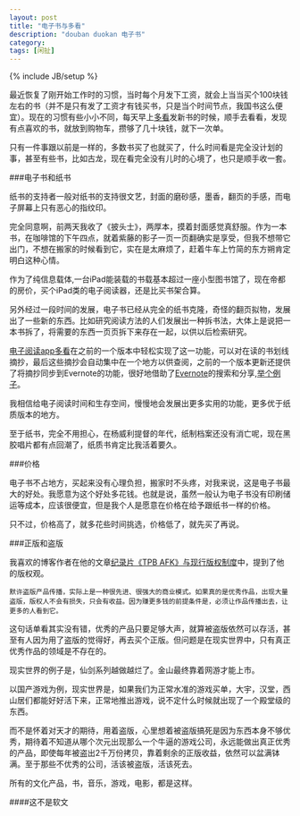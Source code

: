 ```yaml
---
layout: post
title: "电子书与多看"
description: "douban duokan 电子书"
category: 
tags: [闲扯]
---
```

{% include JB/setup %}

最近恢复了刚开始工作时的习惯，当时每个月发下工资，就会上当当买个100块钱左右的书（并不是只有发了工资才有钱买书，只是当个时间节点，我国书这么便宜）。现在的习惯有些小小不同，每天早上[多看](http://home.duokan.com/index.html)发新书的时候，顺手去看看，发现有点喜欢的书，就放到购物车，攒够了几十块钱，就下一次单。  

只有一件事跟以前是一样的，多数书买了也就买了，什么时间看是完全没计划的事，甚至有些书，比如古龙，现在看完全没有儿时的心境了，也只是顺手收一套。

###电子书和纸书

纸书的支持者一般对纸书的支持很文艺，封面的磨砂感，墨香，翻页的手感，而电子屏幕上只有恶心的指纹印。

完全同意啊，前两天我收了《披头士》，两厚本，摸着封面感觉真舒服。作为一本书，在咖啡馆的下午四点，就着紫藤的影子一页一页翻确实是享受，但我不想带它出门，不想在搬家的时候看到它，实在是太麻烦了，赶着牛车上竹简的东方朔肯定明白这种心情。

作为了纯信息载体,一台iPad能装载的书载基本超过一座小型图书馆了，现在帝都的房价，买个iPad类的电子阅读器，还是比买书架合算。

另外经过一段时间的发展，电子书已经从完全的纸书克隆，奇怪的翻页拟物，发展出了一些新的东西。比如研究阅读方法的人们发展出一种拆书法，大体上是说把一本书拆了，将需要的东西一页页拆下来存在一起，以供以后检索研究。

[电子阅读app多看](http://home.duokan.com/index.html)在之前的一个版本中轻松实现了这一功能，可以对在读的书划线摘抄，最后这些摘抄会自动集中在一个地方以供查阅，之前的一个版本更新还提供了将摘抄同步到Evernote的功能，很好地借助了[Evernote](http://evernote.com)的搜索和分享,[举个例子](https://www.evernote.com/shard/s4/sh/32695a03-6d15-4385-a889-ccfa6497546d/47a0ff5e45e6d1fa7703ba2b4fc56985)。

我相信给电子阅读时间和生存空间，慢慢地会发展出更多实用的功能，更多优于纸质版本的地方。

至于纸书，完全不用担心，在杨威利提督的年代，纸制档案还没有消亡呢，现在黑胶唱片都有点回潮了，纸质书肯定比我活着要久。

###价格

电子书不占地方，买起来没有心理负担，搬家时不头疼，对我来说，这是电子书最大的好处。我愿意为这个好处多花钱。也就是说，虽然一般认为电子书没有印刷储运等成本，应该很便宜，但是我个人是愿意在价格在给予跟纸书一样的价格。

只不过，价格高了，就多花些时间挑选，价格低了，就先买了再说。

###正版和盗版

我喜欢的博客作者在他的文章[纪录片《TPB AFK》与现行版权制度](http://www.ruanyifeng.com/blog/2013/02/tpb.html)中，提到了他的版权观。

	默许盗版产品传播，实际上是一种很先进、很强大的商业模式。如果真的是优秀作品，出现大量盗版，版权人不会有损失，只会有收益。因为赚更多钱的前提条件是，必须让作品传播出去，让更多的人看到它。

这句话单看其实没有错，优秀的产品只要足够大声，就算被盗版依然可以存活，甚至有人因为用了盗版的觉得好，再去买个正版。但问题是在现实世界中，只有真正优秀作品的领域是不存在的。

现实世界的例子是，仙剑系列越做越烂了。金山最终靠着网游才能上市。

以国产游戏为例，现实世界是，如果我们为正常水准的游戏买单，大宇，汉堂，西山居们都能好好活下来，正常地推出游戏，说不定什么时候就出现了一个殿堂级的东西。

而不是怀着对天才的期待，用着盗版，心里想着被盗版搞死是因为东西本身不够优秀，期待着不知道从哪个次元出现那么一个牛逼的游戏公司，永远能做出真正优秀的产品，即使每年被盗出2千万份拷贝，靠着剩余的正版收益，依然可以盆满钵满。至于那些不优秀的公司，活该被盗版，活该死去。

所有的文化产品，书，音乐，游戏，电影，都是这样。

####这不是软文